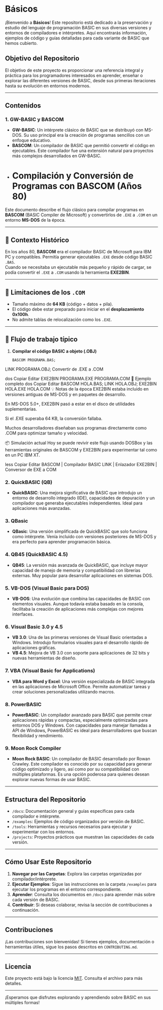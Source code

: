 # Básicos

¡Bienvenido a **Básicos**! Este repositorio está dedicado a la preservación y estudio del lenguaje de programación BASIC en sus diversas versiones y entornos de compiladores e intérpretes. Aquí encontrarás información, ejemplos de código y guías detalladas para cada variante de BASIC que hemos cubierto.

## Objetivo del Repositorio

El objetivo de este proyecto es proporcionar una referencia integral y práctica para los programadores interesados en aprender, enseñar o explorar las diferentes versiones de BASIC, desde sus primeras iteraciones hasta su evolución en entornos modernos.

---

## Contenidos

### 1. **GW-BASIC y BASCOM**
- **GW-BASIC**: Un intérprete clásico de BASIC que se distribuyó con MS-DOS. Su uso principal era la creación de programas sencillos con un enfoque educativo.
- **BASCOM**: Un compilador de BASIC que permitió convertir el código en ejecutables. Este compilador fue una extensión natural para proyectos más complejos desarrollados en GW-BASIC.
- # Compilación y Conversión de Programas con BASCOM (Años 80)

Este documento describe el flujo clásico para compilar programas en **BASCOM** (BASIC Compiler de Microsoft) y convertirlos de `.EXE` a `.COM` en un entorno **MS-DOS** de la época.

---

## 📜 Contexto Histórico
En los años 80, **BASCOM** era el compilador BASIC de Microsoft para IBM PC y compatibles. Permitía generar ejecutables `.EXE` desde código BASIC `.BAS`.  
Cuando se necesitaba un ejecutable más pequeño y rápido de cargar, se podía convertir el `.EXE` a `.COM` usando la herramienta **EXE2BIN**.

---

## 🔹 Limitaciones de los `.COM`
- Tamaño máximo de **64 KB** (código + datos + pila).
- El código debe estar preparado para iniciar en el **desplazamiento 0x100h**.
- No admite tablas de relocalización como los `.EXE`.

---

## 🔹 Flujo de trabajo típico

1. **Compilar el código BASIC a objeto (.OBJ)**
   ```dos
   BASCOM PROGRAMA.BAS;
LINK PROGRAMA.OBJ;
Convertir de .EXE a .COM

dos
Copiar
Editar
EXE2BIN PROGRAMA.EXE PROGRAMA.COM
🔹 Ejemplo completo
dos
Copiar
Editar
BASCOM HOLA.BAS;
LINK HOLA.OBJ;
EXE2BIN HOLA.EXE HOLA.COM
💡 Notas de la época
EXE2BIN estaba incluido en versiones antiguas de MS-DOS y en paquetes de desarrollo.

En MS-DOS 5.0+, EXE2BIN pasó a estar en el disco de utilidades suplementarias.

Si el .EXE superaba 64 KB, la conversión fallaba.

Muchos desarrolladores diseñaban sus programas directamente como .COM para optimizar tamaño y velocidad.

📦 Simulación actual
Hoy se puede revivir este flujo usando DOSBox y las herramientas originales de BASCOM y EXE2BIN para experimentar tal como en un PC IBM XT.

less
Copiar
Editar
BASCOM  | Compilador BASIC
LINK    | Enlazador
EXE2BIN | Conversor de EXE a COM



### 2. **QuickBASIC (QB)**
- **QuickBASIC**: Una mejora significativa de BASIC que introdujo un entorno de desarrollo integrado (IDE), capacidades de depuración y un compilador que generaba ejecutables independientes. Ideal para aplicaciones más avanzadas.

### 3. **QBasic**
- **QBasic**: Una versión simplificada de QuickBASIC que solo funciona como intérprete. Venía incluido con versiones posteriores de MS-DOS y era perfecto para aprender programación básica.

### 4. **QB45 (QuickBASIC 4.5)**
- **QB45**: La versión más avanzada de QuickBASIC, que incluye mayor capacidad de manejo de memoria y compatibilidad con librerías externas. Muy popular para desarrollar aplicaciones en sistemas DOS.

### 5. **VB-DOS (Visual Basic para DOS)**
- **VB-DOS**: Una evolución que combina las capacidades de BASIC con elementos visuales. Aunque todavía estaba basado en la consola, facilitaba la creación de aplicaciones más complejas con mejores interfaces.

### 6. **Visual Basic 3.0 y 4.5**
- **VB 3.0**: Una de las primeras versiones de Visual Basic orientadas a Windows. Introdujo formularios visuales para el desarrollo rápido de aplicaciones gráficas.
- **VB 4.5**: Mejora de VB 3.0 con soporte para aplicaciones de 32 bits y nuevas herramientas de diseño.

### 7. **VBA (Visual Basic for Applications)**
- **VBA para Word y Excel**: Una versión especializada de BASIC integrada en las aplicaciones de Microsoft Office. Permite automatizar tareas y crear soluciones personalizadas utilizando macros.

### 8. **PowerBASIC**
- **PowerBASIC**: Un compilador avanzado para BASIC que permite crear aplicaciones rápidas y compactas, especialmente optimizadas para entornos DOS y Windows. Con capacidades para manejar llamadas a API de Windows, PowerBASIC es ideal para desarrolladores que buscan flexibilidad y rendimiento.

### 9. **Moon Rock Compiler**
- **Moon Rock BASIC**: Un compilador de BASIC desarrollado por Rowan Crawley. Este compilador es conocido por su capacidad para generar código optimizado y ligero, así como por su compatibilidad con múltiples plataformas. Es una opción poderosa para quienes desean explorar nuevas formas de usar BASIC.

---

## Estructura del Repositorio

- `/docs`: Documentación general y guías específicas para cada compilador e intérprete.
- `/examples`: Ejemplos de código organizados por versión de BASIC.
- `/tools`: Herramientas y recursos necesarios para ejecutar y experimentar con los entornos.
- `/projects`: Proyectos prácticos que muestran las capacidades de cada versión.

---

## Cómo Usar Este Repositorio

1. **Navegar por las Carpetas**: Explora las carpetas organizadas por compilador/intérprete.
2. **Ejecutar Ejemplos**: Sigue las instrucciones en la carpeta `/examples` para ejecutar los programas en el entorno correspondiente.
3. **Aprender**: Consulta los documentos en `/docs` para aprender más sobre cada versión de BASIC.
4. **Contribuir**: Si deseas colaborar, revisa la sección de contribuciones a continuación.

---

## Contribuciones

¡Las contribuciones son bienvenidas! Si tienes ejemplos, documentación o herramientas útiles, sigue los pasos descritos en `CONTRIBUTING.md`.

---

## Licencia

Este proyecto está bajo la licencia [MIT](LICENSE). Consulta el archivo para más detalles.

---

¡Esperamos que disfrutes explorando y aprendiendo sobre BASIC en sus múltiples formas!

